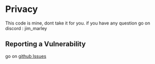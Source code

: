 # Privacy 

This code is mine, dont take it for you. if you have any question go on discord : jim_marley

## Reporting a Vulnerability

go on [github Issues](https://github.com/JimMarley420/RelaxPC/issues)
